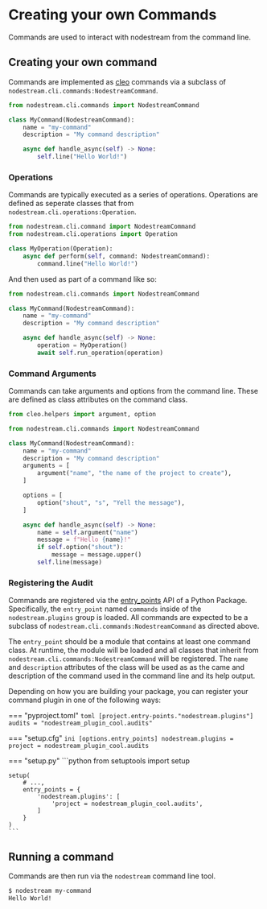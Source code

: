 # Creating your own Commands

Commands are used to interact with nodestream from the command line.

## Creating your own command

Commands are implemented as [cleo](https://cleo.readthedocs.io/en/latest/usage.html) commands via a subclass of `nodestream.cli.commands:NodestreamCommand`. 

```python
from nodestream.cli.commands import NodestreamCommand

class MyCommand(NodestreamCommand):
    name = "my-command"
    description = "My command description"

    async def handle_async(self) -> None:
        self.line("Hello World!")
```

### Operations 

Commands are typically executed as a series of operations. Operations are defined as seperate classes that from `nodestream.cli.operations:Operation`. 

```python
from nodestream.cli.command import NodestreamCommand
from nodestream.cli.operations import Operation

class MyOperation(Operation):
    async def perform(self, command: NodestreamCommand):
        command.line("Hello World!")
```

And then used as part of a command like so:

```python
from nodestream.cli.commands import NodestreamCommand

class MyCommand(NodestreamCommand):
    name = "my-command"
    description = "My command description"

    async def handle_async(self) -> None:
        operation = MyOperation()
        await self.run_operation(operation)
```

### Command Arguments

Commands can take arguments and options from the command line. These are defined as class attributes on the command class. 

```python
from cleo.helpers import argument, option

from nodestream.cli.commands import NodestreamCommand

class MyCommand(NodestreamCommand):
    name = "my-command"
    description = "My command description"
    arguments = [
        argument("name", "the name of the project to create"),
    ]

    options = [
        option("shout", "s", "Yell the message"),
    ]

    async def handle_async(self) -> None:
        name = self.argument("name")
        message = f"Hello {name}!"
        if self.option("shout"):
            message = message.upper()
        self.line(message)
```


### Registering the Audit

Commands are registered via the [entry_points](https://setuptools.pypa.io/en/latest/userguide/entry_point.html#entry-points-for-plugins) API of a Python Package. Specifically, the `entry_point` named `commands` inside of the `nodestream.plugins` group is loaded. All commands are expected to be a subclass of `nodestream.cli.commands:NodestreamCommand` as directed above. 

The `entry_point` should be a module that contains at least one command class. At runtime, the module will be loaded and all classes that inherit from `nodestream.cli.commands:NodestreamCommand` will be registered. The `name` and `description` attributes of the class will be used as as the came and description of the command used in the command line and its help output.

Depending on how you are building your package, you can register your command plugin in one of the following ways:

=== "pyproject.toml"
    ```toml
    [project.entry-points."nodestream.plugins"]
    audits = "nodestream_plugin_cool.audits"
    ```

=== "setup.cfg"
    ```ini
    [options.entry_points]
    nodestream.plugins =
        project = nodestream_plugin_cool.audits
    ```

=== "setup.py"
    ```python
    from setuptools import setup

    setup(
        # ...,
        entry_points = {
            'nodestream.plugins': [
                'project = nodestream_plugin_cool.audits',
            ]
        }
    )
    ```

## Running a command

Commands are then run via the `nodestream` command line tool. 

```bash
$ nodestream my-command
Hello World!
```
